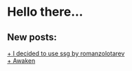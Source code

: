 # Hello there...

## New posts:

[+ I decided to use ssg by romanzolotarev](./post/2022-09-12-i-decided-to-use-ssg-by-romanzolotarev.html) <br>
[+ Awaken](./post/awaken.html)
